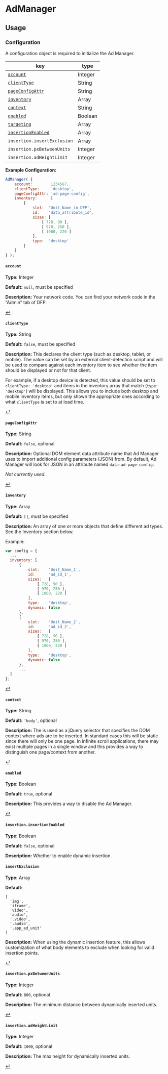 # AdManager

## Usage

### Configuration

A configuration object is required to initialize the Ad Manager.

| key                                     | type    |
| --------------------------------------- | ------- |
| [`account`](#account)                   | Integer |
| [`clientType`](#clientType)             | String  |
| [`pageConfigAttr`](#pageConfigAttr)     | String  |
| [`inventory`](#inventory)               | Array   |
| [`context`](#context)                   | String  |
| [`enabled`](#enabled)                   | Boolean |
| [`targeting`](#targeting)               | Array   |
| [`insertionEnabled`](#insertionEnabled) | Array   |
| `insertion.insertExclusion`             | Array   |
| `insertion.pxBetweenUnits`              | Integer |
| `insertion.adHeightLimit`               | Integer |

**Example Configuration:**

```javascript
AdManager( {
    account:        1234567,
    clientType:     'desktop',
    pageConfigAttr: 'ad-page-config',
    inventory:      [
        {
            slot:  'Unit_Name_in_DFP',
            id:    'data_attribute_id',
            sizes: [
                [ 728, 90 ],
                [ 970, 250 ],
                [ 1000, 220 ]
            ],
            type:  'desktop'
        }
    ]
} );
```

#### `account`

**Type:** Integer

**Default:** `null`, must be specified

**Description:** Your network code. You can find your network code in the “Admin” tab of DFP.

[:leftwards_arrow_with_hook:](#configuration)

#### `clientType`

**Type:** String

**Default:** `false`, must be specified

**Description:** This declares the client type (such as desktop, tablet, or mobile). The value can be set by an external client-detection script and will be used to compare against each inventory item to see whether the item should be displayed or not for that client.

For example, if a desktop device is detected, this value should be set to `clientType: 'desktop'` and items in the inventory array that match (`type: 'desktop'`) will be displayed. This allows you to include both desktop and mobile inventory items, but only shown the appropriate ones according to what `clientType` is set to at load time.

[:leftwards_arrow_with_hook:](#configuration)

#### `pageConfigAttr`

**Type:** String

**Default:** `false`, optional

**Description:** Optional DOM element data attribute name that Ad Manager uses to import additional config parameters (JSON) from. By default, Ad Manager will look for JSON in an attribute named `data-ad-page-config`.

_Not currently used._

[:leftwards_arrow_with_hook:](#configuration)

#### `inventory`

**Type:** Array

**Default:** `[]`, must be specified

**Description:** An array of one or more objects that define different ad types. See the Inventory section below.

Example:
```javascript
var config = {
  ...
  inventory: [
      {
          slot:    'Unit_Name_1',
          id:      'ad_id_1',
          sizes:   [
              [ 728, 90 ],
              [ 970, 250 ],
              [ 1000, 220 ]
          ],
          type:    'desktop',
          dynamic: false
      },
      {
          slot:    'Unit_Name_2',
          id:      'ad_id_2',
          sizes:   [
              [ 728, 90 ],
              [ 970, 250 ],
              [ 1000, 220 ]
          ],
          type:    'desktop',
          dynamic: false
      },
      ...
  ]
};
```

[:leftwards_arrow_with_hook:](#configuration)

#### `context`

**Type:** String

**Default:** `'body'`, optional

**Description:** The is used as a jQuery selector that specifies the DOM context where ads are to be inserted. In standard cases this will be static since there will only be one page. In infinite scroll applications, there may exist multiple pages in a single window and this provides a way to distinguish one page/context from another.

[:leftwards_arrow_with_hook:](#configuration)

#### `enabled`

**Type:** Boolean

**Default:** `true`, optional

**Description:** This provides a way to disable the Ad Manager.

[:leftwards_arrow_with_hook:](#configuration)

#### `insertion.insertionEnabled`

**Type:** Boolean

**Default:** `false`, optional

**Description:** Whether to enable dynamic insertion.

#### `insertExclusion`

**Type:** Array

**Default:**
```
[
  'img',
  'iframe',
  'video',
  'audio',
  '.video',
  '.audio',
  '.app_ad_unit'
]
```

**Description:** When using the dynamic insertion feature, this allows customization of what body elements to exclude when looking for valid insertion points.

[:leftwards_arrow_with_hook:](#configuration)

#### `insertion.pxBetweenUnits`

**Type:** Integer

**Default:** `800`, optional

**Description:** The minimum distance between dynamically inserted units.

[:leftwards_arrow_with_hook:](#configuration)

#### `insertion.adHeightLimit`

**Type:** Integer

**Default:** `1000`, optional

**Description:** The max height for dynamically inserted units.

[:leftwards_arrow_with_hook:](#configuration)